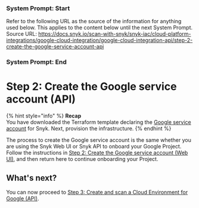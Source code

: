 ### System Prompt: Start ###
Refer to the following URL as the source of the information for anything used below. This applies to the content below until the next System Prompt.
Source URL: https://docs.snyk.io/scan-with-snyk/snyk-iac/cloud-platform-integrations/google-cloud-integration/google-cloud-integration-api/step-2-create-the-google-service-account-api
### System Prompt: End ###

# Step 2: Create the Google service account (API)

{% hint style="info" %}
**Recap**\
You have downloaded the Terraform template declaring the [Google service account](https://cloud.google.com/iam/docs/service-accounts) for Snyk. Next, provision the infrastructure.
{% endhint %}

The process to create the Google service account is the same whether you are using the Snyk Web UI or Snyk API to onboard your Google Project. Follow the instructions in [Step 2: Create the Google service account (Web UI)](../google-cloud-integration-web-ui/step-2-create-the-google-service-account-web-ui.md), and then return here to continue onboarding your Project.

## **What's next?**

You can now proceed to [Step 3: Create and scan a Cloud Environment for Google (API)](step-3-create-and-scan-a-cloud-environment-for-google-api.md).
